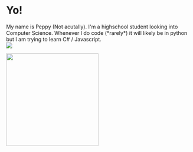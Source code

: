 <h1> Yo! </h1>
My name is Peppy (Not acutally). I'm a highschool student looking into Computer Science. Whenever I do code (*rarely*) it will likely be in python but I am trying to learn C# / Javascript.
<div><img align="center" src="https://github-readme-stats.vercel.app/api?username=Therealpeppy-YT&show_icons=true&theme=omni" /></div>
<p float="left">
  <img src='[https://i.imgur.com/2UNMaTg.jpeg](canes.com)' width='250' align="left">
  <p float="left">
